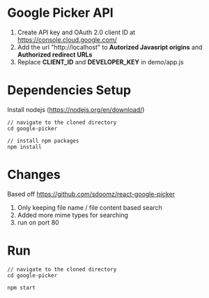 # Google Picker API
1. Create API key and OAuth 2.0 client ID at https://console.cloud.google.com/
2. Add the url "http://localhost" to **Autorized Javasript origins** and **Authorized redirect URLs**
3. Replace **CLIENT_ID** and **DEVELOPER_KEY** in demo/app.js

# Dependencies Setup
Install nodejs (https://nodejs.org/en/download/)
````
// navigate to the cloned directory
cd google-picker

// install npm packages
npm install
````

# Changes

Based off https://github.com/sdoomz/react-google-picker
1. Only keeping file name / file content based search
2. Added more mime types for searching
3. run on port 80

# Run
````
// navigate to the cloned directory
cd google-picker

npm start
````
